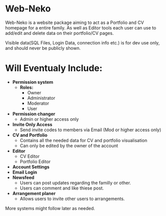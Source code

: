 # Web-Neko

Web-Neko is a website package aiming to act as a Portfolio and CV homepage for a entire family.
As well as Editor tools each user can use to add/edit and delete data on their portfolio/CV pages.

Visible data(SQL Files, Login Data, connection info etc.) is for dev use only, and should never be publicly shown.

Will Eventualy Include:
============

* **Permission system**
   * **Roles:**
      * Owner
      * Administrator
      * Moderator
      * User
* **Permission changer**
  * Admin or higher access only
* **Invite Only Access**
  * Send invite codes to members via Email (Mod or higher access only)
* **CV and Portfolio**
   * Contains all the needed data for CV and portfolio visualisation
   * Can only be edited by the owner of the account
* **Editor**
   * CV Editor
   * Portfolio Editor
* **Account Settings**
* **Email Login**
* **Newsfeed**
  * Users can post updates regarding the familly or other.
  * Users can comment and like thiese post.
* **Arrangement planer**
  * Allows users to invite other users to arrangements.
 
 
More systems might follow later as needed.
